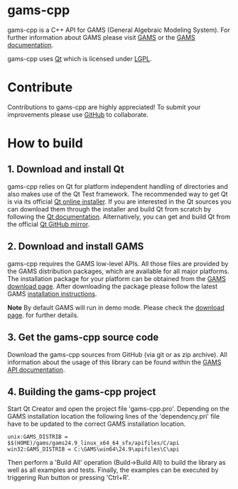 # gams-cpp #

gams-cpp is a C++ API for GAMS (General Algebraic Modeling System). For further information about GAMS please visit [GAMS](https://www.gams.com) or the [GAMS documentation](https://www.gams.com/latest/docs/).

gams-cpp uses [Qt](https://www.qt.io/) which is licensed under [LGPL](https://www.gnu.org/licenses/lgpl-3.0.en.html). 

# Contribute #

Contributions to gams-cpp are highly appreciated! To submit your improvements please use [GitHub](https://github.com/GAMS-dev) to collaborate.

# How to build #

## 1. Download and install Qt ##

gams-cpp relies on Qt for platform independent handling of directories and also makes use of the Qt Test framework. The recommended way to get Qt is via its official [Qt online installer](https://www.qt.io/). If you are interested in the Qt sources you can download them through the installer and build Qt from scratch by following the [Qt documentation](https://doc.qt.io/qt-5/build-sources.html). Alternatively, you can get and build Qt from the official [Qt GitHub mirror](https://github.com/qt/qt5).

## 2. Download and install GAMS ##

gams-cpp requires the GAMS low-level APIs. All those files are provided by the GAMS distribution packages, which are available for all major platforms. The installation package for your platform can be obtained from the [GAMS download page](https://www.gams.com/download/). After downloading the package please follow the latest GAMS [installation instructions](https://www.gams.com/latest/docs/userguides/userguide/_u_g__i_n_s_t_a_l_l.html).

**Note** By default GAMS will run in demo mode. Please check the [download page](https://www.gams.com/download/). for further details.

## 3. Get the gams-cpp source code ##

Download the gams-cpp sources from GitHub (via git or as zip archive). All information about the usage of this library can be found within the [GAMS API documentation](https://www.gams.com/latest/docs/apis/index.html).

## 4. Building the gams-cpp project ##

Start Qt Creator and open the project file 'gams-cpp.pro'. Depending on the GAMS installation location the following lines of the 'dependency.pri' file have to be updated to the correct GAMS installation location.

```
unix:GAMS_DISTRIB = $$(HOME)/gams/gams24.9_linux_x64_64_sfx/apifiles/C/api
win32:GAMS_DISTRIB = C:\GAMS\win64\24.9\apifiles\C\api
```

Then perform a 'Build All' operation (Build->Build All) to build the library as well as all examples and tests. Finally, the examples can be executed by triggering Run button or pressing 'Ctrl+R'.
